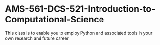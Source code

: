 # AMS-561-DCS-521-Introduction-to-Computational-Science
This class is to enable you to employ Python and associated tools in your own research and future career
